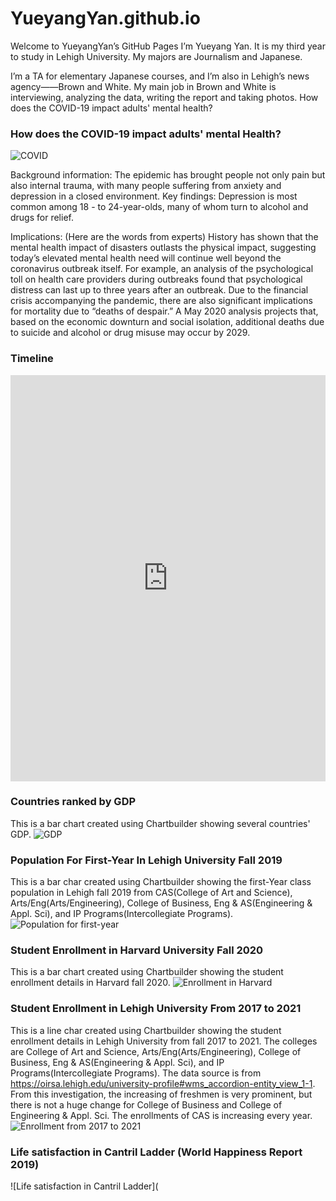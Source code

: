 # YueyangYan.github.io

Welcome to YueyangYan’s GitHub Pages
I’m Yueyang Yan. It is my third year to study in Lehigh University. My majors are Journalism and Japanese.

I’m a TA for elementary Japanese courses, and I’m also in Lehigh’s news agency——Brown and White. My main job in Brown and White is interviewing, analyzing the data, writing the report and taking photos.
How does the COVID-19 impact adults' mental health?

### How does the COVID-19 impact adults' mental Health?
![COVID](https://github.com/YueyangYan/YueyangYan.github.io/blob/main/COVID.png?raw=true)

Background information: The epidemic has brought people not only pain but also internal trauma, with many people suffering from anxiety and depression in a closed environment.
Key findings: Depression is most common among 18 - to 24-year-olds, many of whom turn to alcohol and drugs for relief.

Implications: (Here are the words from experts) History has shown that the mental health impact of disasters outlasts the physical impact, suggesting today’s elevated mental health need will continue well beyond the coronavirus outbreak itself. For example, an analysis of the psychological toll on health care providers during outbreaks found that psychological distress can last up to three years after an outbreak. Due to the financial crisis accompanying the pandemic, there are also significant implications for mortality due to “deaths of despair.” A May 2020 analysis projects that, based on the economic downturn and social isolation, additional deaths due to suicide and alcohol or drug misuse may occur by 2029.

### Timeline

<iframe src='https://cdn.knightlab.com/libs/timeline3/latest/embed/index.html?source=1u_LlHQjsm75hs4jqFg82Hwci9IRiGoCWBwblzCgPw3A&font=Default&lang=en&initial_zoom=2&height=650' width='100%' height='650' webkitallowfullscreen mozallowfullscreen allowfullscreen frameborder='0'></iframe>

### Countries ranked by GDP
This is a bar chart created using Chartbuilder showing several countries' GDP.
![GDP](https://github.com/YueyangYan/YueyangYan.github.io/blob/main/The_worlds_richest_countries_GDP_chartbuilder.png?raw=true)

### Population For First-Year In Lehigh University Fall 2019
This is a bar char created using Chartbuilder showing the first-Year class population in Lehigh fall 2019 from CAS(College of Art and Science), Arts/Eng(Arts/Engineering), College of Business, Eng & AS(Engineering & Appl. Sci), and IP Programs(Intercollegiate Programs).
![Population for first-year](https://github.com/YueyangYan/YueyangYan.github.io/blob/main/First-Year_Class_Population_in_Lehigh_Fall_2019_Male_Female_chartbuilder.png?raw=true)

### Student Enrollment in Harvard University Fall 2020
This is a bar chart created using Chartbuilder showing the student enrollment details in Harvard fall 2020.
![Enrollment in Harvard](https://github.com/YueyangYan/YueyangYan.github.io/blob/main/Student_Enrollment_in_Harvard_University_Fall_2020_Female_Male_chartbuilder.png?raw=true)

### Student Enrollment in Lehigh University From 2017 to 2021
This is a line char created using Chartbuilder showing the student enrollment details in Lehigh University from fall 2017 to 2021. The colleges are College of Art and Science, Arts/Eng(Arts/Engineering), College of Business, Eng & AS(Engineering & Appl. Sci), and IP Programs(Intercollegiate Programs). The data source is from https://oirsa.lehigh.edu/university-profile#wms_accordion-entity_view_1-1. From this investigation, the increasing of freshmen is very prominent, but there is not a huge change for College of Business and College of Engineering & Appl. Sci. The enrollments of CAS is increasing every year.
![Enrollment from 2017 to 2021](https://github.com/YueyangYan/YueyangYan.github.io/blob/main/Enrollment_of_Lehigh_Univerisity__CAS_Art_Eng_Business_Eng_&_AS_IP_chartbuilder.png?raw=true)

### Life satisfaction in Cantril Ladder (World Happiness Report 2019)

![Life satisfaction in Cantril Ladder](



